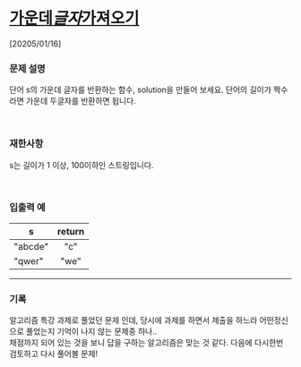 # [가운데*글자*가져오기](https://school.programmers.co.kr/learn/courses/30/lessons/12903)

[20205/01/16]

### 문제 설명

단어 s의 가운데 글자를 반환하는 함수, solution을 만들어 보세요. 단어의 길이가 짝수라면 가운데 두글자를 반환하면 됩니다.

<br />

### 재한사항
s는 길이가 1 이상, 100이하인 스트링입니다.

<br />

### 입출력 예

| s       | return |
| ------- | :----: |
| "abcde" |  "c"   |
| "qwer"  |  "we"  |

----
### 기록
알고리즘 특강 과제로 풀었던 문제 인데, 당시에 과제를 하면서 제출을 하느라 어떤정신으로 풀었는지 기억이 나지 않는 문제중 하나..
<br />
채점까지 되어 있는 것을 보니 답을 구하는 알고리즘은 맞는 것 같다. 다음에 다시한번 검토하고 다시 풀어볼 문제!